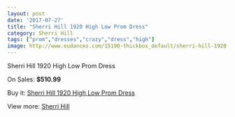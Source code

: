 ```yaml
---
layout: post
date: '2017-07-27'
title: "Sherri Hill 1920 High Low Prom Dress"
category: Sherri Hill
tags: ["prom","dresses","crazy","dress","high"]
image: http://www.eudances.com/15190-thickbox_default/sherri-hill-1920-high-low-prom-dress.jpg
---
```

Sherri Hill 1920 High Low Prom Dress

On Sales: **$510.99**
<a href="https://www.eudances.com/en/sherri-hill/4500-sherri-hill-1920-high-low-prom-dress.html"><amp-img layout="responsive" width="600" height="600" src="//www.eudances.com/15190-thickbox_default/sherri-hill-1920-high-low-prom-dress.jpg" alt="Sherri Hill 1920 High Low Prom Dress 0" /></a>
<a href="https://www.eudances.com/en/sherri-hill/4500-sherri-hill-1920-high-low-prom-dress.html"><amp-img layout="responsive" width="600" height="600" src="//www.eudances.com/15192-thickbox_default/sherri-hill-1920-high-low-prom-dress.jpg" alt="Sherri Hill 1920 High Low Prom Dress 1" /></a>
<a href="https://www.eudances.com/en/sherri-hill/4500-sherri-hill-1920-high-low-prom-dress.html"><amp-img layout="responsive" width="600" height="600" src="//www.eudances.com/15191-thickbox_default/sherri-hill-1920-high-low-prom-dress.jpg" alt="Sherri Hill 1920 High Low Prom Dress 2" /></a>

Buy it: [Sherri Hill 1920 High Low Prom Dress](https://www.eudances.com/en/sherri-hill/4500-sherri-hill-1920-high-low-prom-dress.html "Sherri Hill 1920 High Low Prom Dress")

View more: [Sherri Hill](https://www.eudances.com/en/80-Sherri-Hill "Sherri Hill")